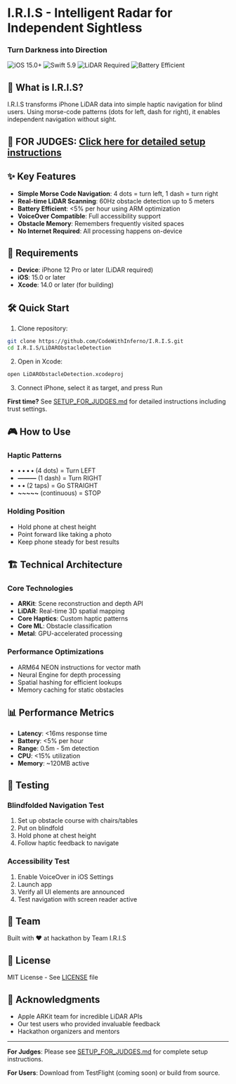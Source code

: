 # I.R.I.S - Intelligent Radar for Independent Sightless
### Turn Darkness into Direction

<img src="https://img.shields.io/badge/iOS-15.0+-blue.svg" alt="iOS 15.0+" />
<img src="https://img.shields.io/badge/Swift-5.9-orange.svg" alt="Swift 5.9" />
<img src="https://img.shields.io/badge/LiDAR-Required-green.svg" alt="LiDAR Required" />
<img src="https://img.shields.io/badge/Battery-<5%25%2Fhour-brightgreen.svg" alt="Battery Efficient" />

## 🎯 What is I.R.I.S?

I.R.I.S transforms iPhone LiDAR data into simple haptic navigation for blind users. Using morse-code patterns (dots for left, dash for right), it enables independent navigation without sight.

## 🚨 FOR JUDGES: [Click here for detailed setup instructions](./SETUP_FOR_JUDGES.md)

## ✨ Key Features

- **Simple Morse Code Navigation**: 4 dots = turn left, 1 dash = turn right
- **Real-time LiDAR Scanning**: 60Hz obstacle detection up to 5 meters
- **Battery Efficient**: <5% per hour using ARM optimization
- **VoiceOver Compatible**: Full accessibility support
- **Obstacle Memory**: Remembers frequently visited spaces
- **No Internet Required**: All processing happens on-device

## 📱 Requirements

- **Device**: iPhone 12 Pro or later (LiDAR required)
- **iOS**: 15.0 or later
- **Xcode**: 14.0 or later (for building)

## 🛠 Quick Start

1. Clone repository:
```bash
git clone https://github.com/CodeWithInferno/I.R.I.S.git
cd I.R.I.S/LiDARObstacleDetection
```

2. Open in Xcode:
```bash
open LiDARObstacleDetection.xcodeproj
```

3. Connect iPhone, select it as target, and press Run

**First time?** See [SETUP_FOR_JUDGES.md](./SETUP_FOR_JUDGES.md) for detailed instructions including trust settings.

## 🎮 How to Use

### Haptic Patterns
- **• • • •** (4 dots) = Turn LEFT
- **———** (1 dash) = Turn RIGHT
- **• •** (2 taps) = Go STRAIGHT
- **~~~~~** (continuous) = STOP

### Holding Position
- Hold phone at chest height
- Point forward like taking a photo
- Keep phone steady for best results

## 🏗 Technical Architecture

### Core Technologies
- **ARKit**: Scene reconstruction and depth API
- **LiDAR**: Real-time 3D spatial mapping
- **Core Haptics**: Custom haptic patterns
- **Core ML**: Obstacle classification
- **Metal**: GPU-accelerated processing

### Performance Optimizations
- ARM64 NEON instructions for vector math
- Neural Engine for depth processing
- Spatial hashing for efficient lookups
- Memory caching for static obstacles

## 📊 Performance Metrics

- **Latency**: <16ms response time
- **Battery**: <5% per hour
- **Range**: 0.5m - 5m detection
- **CPU**: <15% utilization
- **Memory**: ~120MB active

## 🧪 Testing

### Blindfolded Navigation Test
1. Set up obstacle course with chairs/tables
2. Put on blindfold
3. Hold phone at chest height
4. Follow haptic feedback to navigate

### Accessibility Test
1. Enable VoiceOver in iOS Settings
2. Launch app
3. Verify all UI elements are announced
4. Test navigation with screen reader active

## 🤝 Team

Built with ❤️ at hackathon by Team I.R.I.S

## 📄 License

MIT License - See [LICENSE](LICENSE) file

## 🙏 Acknowledgments

- Apple ARKit team for incredible LiDAR APIs
- Our test users who provided invaluable feedback
- Hackathon organizers and mentors

---

**For Judges**: Please see [SETUP_FOR_JUDGES.md](./SETUP_FOR_JUDGES.md) for complete setup instructions.

**For Users**: Download from TestFlight (coming soon) or build from source.